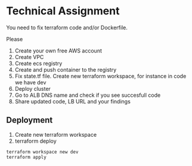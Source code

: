 # Technical Assignment
You need to fix terraform code and/or Dockerfile.

Please
1. Create your own free AWS account
2. Create VPC 
3. Create ecs registry
4. Create and push container to the registry
5. Fix state.tf file. Create new terraform workspace, for instance in code we have dev
6. Deploy cluster
7. Go to ALB DNS name and check if you see succesfull code
8. Share updated code, LB URL  and your findings



## Deployment
1. Create new terraform workspace
2. terraform deploy

```
terraform workspace new dev
terraform apply
```

